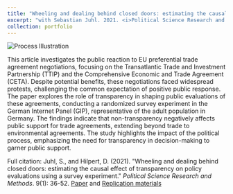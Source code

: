 ```yaml
---
title: "Wheeling and dealing behind closed doors: estimating the causal effect of transparency on policy evaluations using a survey experiment."
excerpt: "with Sebastian Juhl. 2021. <i>Political Science Research and Methods</i>. 9(1): 36-52.<br/><img src='/images/psrm2021.jpg'>"
collection: portfolio
---
```


![Process Illustration](/images/psrm2021.jpg)

This article investigates the public reaction to EU preferential trade agreement negotiations, focusing on the Transatlantic Trade and Investment Partnership (TTIP) and the Comprehensive Economic and Trade Agreement (CETA). Despite potential benefits, these negotiations faced widespread protests, challenging the common expectation of positive public response. The paper explores the role of transparency in shaping public evaluations of these agreements, conducting a randomized survey experiment in the German Internet Panel (GIP), representative of the adult population in Germany. The findings indicate that non-transparency negatively affects public support for trade agreements, extending beyond trade to environmental agreements. The study highlights the impact of the political process, emphasizing the need for transparency in decision-making to garner public support.

Full citation: Juhl, S., and  Hilpert, D. (2021). &quot;Wheeling and dealing behind closed doors: estimating the causal effect of transparency on policy evaluations using a survey experiment.&quot; <i>Political Science Research and Methods</i>. 9(1): 36-52. [Paper](https://www.cambridge.org/core/journals/political-science-research-and-methods/article/wheeling-and-dealing-behind-closed-doors-estimating-the-causal-effect-of-transparency-on-policy-evaluations-using-a-survey-experiment/F38E9DCA76E8DA5B44D44CA81C1BFF1A) and [Replication materials](https://dataverse.harvard.edu/dataset.xhtml?persistentId=doi:10.7910/DVN/GAPIQO) 
